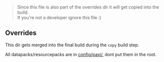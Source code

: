 > Since this file is also part of the overrides dir it will get copied into the build.  
> If you're not a developer ignore this file :)

## Overrides

This dir gets merged into the final build during the `copy` build step.  

All datapacks/resourcepacks are in [config/paxi/](config/paxi/), dont put them in the root.
